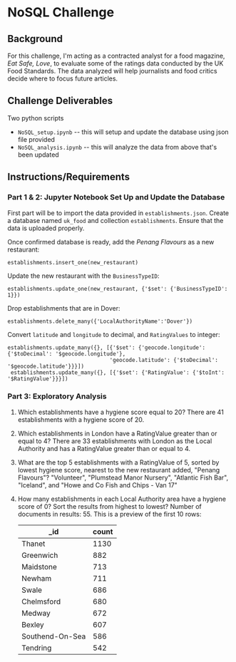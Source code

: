 # NoSQL Challenge
## Background
For this challenge, I'm acting as a contracted analyst for a food magazine, *Eat Safe, Love*, to evaluate some of the
ratings data conducted by the UK Food Standards. The data analyzed will help journalists and food critics decide where
to focus future articles.

## Challenge Deliverables
Two python scripts 
- `NoSQL_setup.ipynb` -- this will setup and update the database using json file provided
- `NoSQL_analysis.ipynb` -- this will analyze the data from above that's been updated

## Instructions/Requirements
### Part 1 & 2: Jupyter Notebook Set Up and Update the Database
First part will be to import the data provided in `establishments.json`. Create a database named `uk_food` and collection 
`establishments`. Ensure that the data is uploaded properly.

Once confirmed database is ready, add the *Penang Flavours* as a new restaurant:
```
establishments.insert_one(new_restaurant)
```

Update the new restaurant with the `BusinessTypeID`:
```
establishments.update_one(new_restaurant, {'$set': {'BusinessTypeID': 1}})
```

Drop establishments that are in Dover:
```
establishments.delete_many({'LocalAuthorityName':'Dover'})
```

Convert `latitude` and `longitude` to decimal, and `RatingValues` to integer:
```
establishments.update_many({}, [{'$set': {'geocode.longitude': {'$toDecimal': '$geocode.longitude'},
                                'geocode.latitude': {'$toDecimal': '$geocode.latitude'}}}])
 establishments.update_many({}, [{'$set': {'RatingValue': {'$toInt': '$RatingValue'}}}])
 ```

### Part 3: Exploratory Analysis
1. Which establishments have a hygiene score equal to 20?
There are 41 establishments with a hygiene score of 20.

2. Which establishments in London have a RatingValue greater than or equal to 4?
There are 33 establishments with London as the Local Authority and has a RatingValue greater than or equal to 4.

3. What are the top 5 establishments with a RatingValue of 5, sorted by lowest hygiene score, nearest to the new restaurant added, "Penang Flavours"?
"Volunteer", "Plumstead Manor Nursery", "Atlantic Fish Bar", "Iceland", and "Howe and Co Fish and Chips - Van 17" 

4. How many establishments in each Local Authority area have a hygiene score of 0? Sort the results from highest to lowest?
Number of documents in results: 55. This is a preview of the first 10 rows:
  
    | _id | count |
    |-----|-------|
    |Thanet|1130|
    |Greenwich|882|
    |Maidstone|713|
    |Newham|711|
    |Swale|686|
    |Chelmsford|680|
    |Medway|672|
    |Bexley|607|
    |Southend-On-Sea|586|
    |Tendring|542|


